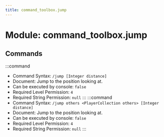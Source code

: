 ```yaml
---
title: command_toolbox.jump
---
```



# Module: command_toolbox.jump

## Commands
:::command
- Command Syntax: `/jump [Integer distance]`
- Document: Jump to the position looking at.
- Can be executed by console: `false`
- Required Level Permission: `4`
- Required String Permission: `null`
:::
:::command
- Command Syntax: `/jump others <PlayerCollection others> [Integer distance]`
- Document: Jump to the position looking at.
- Can be executed by console: `false`
- Required Level Permission: `4`
- Required String Permission: `null`
:::
